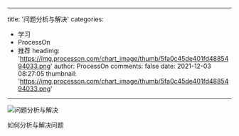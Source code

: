 
---
title: '问题分析与解决'
categories: 
 - 学习
 - ProcessOn
 - 推荐
headimg: 'https://img.processon.com/chart_image/thumb/5fa0c45de401fd4885494033.png'
author: ProcessOn
comments: false
date: 2021-12-03 08:27:05
thumbnail: 'https://img.processon.com/chart_image/thumb/5fa0c45de401fd4885494033.png'
---

<div>   
<img class="thumb" alt="问题分析与解决" src="https://img.processon.com/chart_image/thumb/5fa0c45de401fd4885494033.png" referrerpolicy="no-referrer">
<p>如何分析与解决问题</p>  
</div>
            